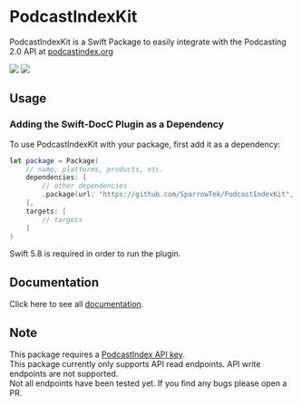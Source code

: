 # PodcastIndexKit

PodcastIndexKit is a Swift Package to easily integrate with the Podcasting 2.0 API at [podcastindex.org](https://podcastindex.org)  

[![](https://img.shields.io/endpoint?url=https%3A%2F%2Fswiftpackageindex.com%2Fapi%2Fpackages%2FSparrowTek%2FPodcastIndexKit%2Fbadge%3Ftype%3Dswift-versions)](https://swiftpackageindex.com/SparrowTek/PodcastIndexKit) [![](https://img.shields.io/endpoint?url=https%3A%2F%2Fswiftpackageindex.com%2Fapi%2Fpackages%2FSparrowTek%2FPodcastIndexKit%2Fbadge%3Ftype%3Dplatforms)](https://swiftpackageindex.com/SparrowTek/PodcastIndexKit)

## Usage

### Adding the Swift-DocC Plugin as a Dependency

To use PodcastIndexKit with your package, first add it as a dependency:

```swift
let package = Package(
	// name, platforms, products, etc.
	dependencies: [
		// other dependencies
		.package(url: "https://github.com/SparrowTek/PodcastIndexKit", from: "0.1.1"),
	],
	targets: [
		// targets
	]
)
```

Swift 5.8 is required in order to run the plugin.

## Documentation

Click here to see all [documentation](https://sparrowtek.com/PodcastIndexKit/documentation/podcastindexkit/).

## Note

This package requires a [PodcastIndex API key](https://api.podcastindex.org).  
This package currently only supports API read endpoints. API write endpoints are not supported.  
Not all endpoints have been tested yet. If you find any bugs please open a PR.  
